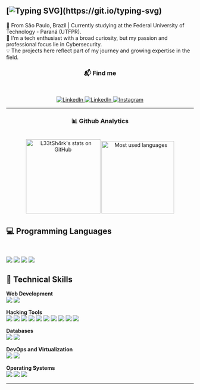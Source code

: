 [![Typing SVG](https://readme-typing-svg.demolab.com?font=Fira+Code&size=25&pause=1000&color=AD07F7&multiline=true&repeat=false&width=435&lines=Welcome%2C+I'm+L33tSh4rk!)](https://git.io/typing-svg)
---

<p>
  📌 From São Paulo, Brazil | Currently studying at the Federal University of Technology - Paraná (UTFPR). <br>
  👤 I'm a tech enthusiast with a broad curiosity, but my passion and professional focus lie in Cybersecurity.<br> 
  💡 The projects here reflect part of my journey and growing expertise in the field.<br>
  </p>

<h3 align="center"> 📬 Find me</h3><br>

<p align="center">
    <a href="https://www.linkedin.com/in/l3s4/" target="_blank">
      <img alt="LinkedIn" src="https://img.shields.io/badge/LinkedIn-0077B5?style=for-the-badge&logo=linkedin&logoColor=white" />
    </a>
    <a href="mailto:l33tsh4rk@gmail.com" target="_blank">
      <img alt="LinkedIn" src="https://img.shields.io/badge/gmail-D44638?style=for-the-badge&logo=gmail&logoColor=white" />
    </a>
    <a href="https://www.instagram.com/l33tsh4rk/" target="_blank">
        <img alt="Instagram" src="https://img.shields.io/badge/Instagram-E4405F?style=for-the-badge&logo=instagram&logoColor=white" />
    </a>
</p>

---

<h3 align="center">📊 Github Analytics</h3><br>


<div align="center">
    <img
        alt="L33tSh4rk's stats on GitHub"
        height="200"
        src="https://github-readme-stats.vercel.app/api?username=L33tSh4rk&show_icons=true&theme=midnight-purple&rank_icon=github&include_all_commits=true&custom_title=L33tSh4rk's%20Github%20Stats"
    />
    <img
        alt="Most used languages"
        height="195"
        src="https://github-readme-stats.vercel.app/api/top-langs/?username=L33tSh4rk&hide=makefile&layout=donut&theme=midnight-purple"
    />
</div>


<h2>💻 Programming Languages</h2><br>
<p align="left">
    <img src="https://img.shields.io/badge/Python-3776AB?style=for-the-badge&logo=python&logoColor=white" />
    <img src="https://img.shields.io/badge/C-00599C?style=for-the-badge&logo=c&logoColor=white" />
    <img src="https://img.shields.io/badge/C++-00599C?style=for-the-badge&logo=cplusplus&logoColor=white" />
    <img src="https://img.shields.io/badge/JavaScript-F7DF1E?style=for-the-badge&logo=javascript&logoColor=black" />
</p>




<div>
    <h2>🧠 Technical Skills</h2>
    <p align="left">
      <strong>Web Development</strong><br>
        <img src="https://img.shields.io/badge/HTML5-E34F26?style=for-the-badge&logo=html5&logoColor=white" />
        <img src="https://img.shields.io/badge/CSS3-1572B6?style=for-the-badge&logo=css3&logoColor=white" />
    </p>
    <p align="left">
      <strong>Hacking Tools</strong><br>
        <img src="https://img.shields.io/badge/Nmap-3F3F3F?style=for-the-badge&logo=nmap&logoColor=white" />
        <img src="https://img.shields.io/badge/Wireshark-1679A7?style=for-the-badge&logo=wireshark&logoColor=white" />
        <img src="https://img.shields.io/badge/Burp%20Suite-FF6600?style=for-the-badge&logo=burpsuite&logoColor=white" />
        <img src="https://img.shields.io/badge/Shodan-000000?style=for-the-badge&logo=shodan&logoColor=white" />
        <img src="https://img.shields.io/badge/Metasploit-D9292C?style=for-the-badge&logo=metasploit&logoColor=white" />
        <img src="https://img.shields.io/badge/Hydra-000000?style=for-the-badge&logo=hydra&logoColor=white" />
        <img src="https://img.shields.io/badge/Aircrack--ng-00AEEF?style=for-the-badge&logo=aircrack-ng&logoColor=white" />
        <img src="https://img.shields.io/badge/Hashcat-8B0000?style=for-the-badge&logo=hashcat&logoColor=white" />
        <img src="https://img.shields.io/badge/John%20the%20Ripper-black?style=for-the-badge&logo=gnubash&logoColor=white" />
        <img src="https://img.shields.io/badge/Netcat-E69A0E?style=for-the-badge&logo=powershell&logoColor=white" />
    </p>
    <p align="left">
      <strong>Databases</strong><br>
        <img src="https://img.shields.io/badge/PostgreSQL-4169E1?style=for-the-badge&logo=postgresql&logoColor=white" />
        <img src="https://img.shields.io/badge/MySQL-4479A1?style=for-the-badge&logo=mysql&logoColor=white" />
    </p>
    <p align="left">
      <strong>DevOps and Virtualization</strong><br>
        <img src="https://img.shields.io/badge/Docker-2496ED?style=for-the-badge&logo=docker&logoColor=white" />
        <img src="https://img.shields.io/badge/VirtualBox-183A61?style=for-the-badge&logo=virtualbox&logoColor=white" />
    </p>
    <p align="left">
      <strong>Operating Systems</strong><br>
        <img src="https://img.shields.io/badge/Linux-FFFFFF?style=for-the-badge&logo=linux&logoColor=black" />
        <img src="https://img.shields.io/badge/Windows-0078D6?style=for-the-badge&logo=windows&logoColor=white" />
        <img src="https://img.shields.io/badge/Android-3DDC84?style=for-the-badge&logo=android&logoColor=white" />
    </p>
    
---
</div>
